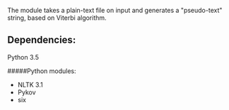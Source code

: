 The module takes a plain-text file on input and generates a "pseudo-text" string, based on Viterbi algorithm.

## Dependencies:
Python 3.5

#####Python modules:
* NLTK 3.1
* Pykov
* six